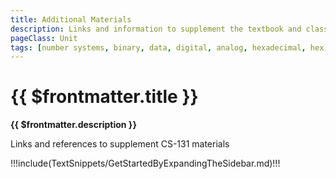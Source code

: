 ```yaml
---
title: Additional Materials
description: Links and information to supplement the textbook and class discussions
pageClass: Unit
tags: [number systems, binary, data, digital, analog, hexadecimal, hex, conversion, videos, youtube]
---
```


# {{ $frontmatter.title }}
**{{ $frontmatter.description }}**

Links and references to supplement CS-131 materials

!!!include(TextSnippets/GetStartedByExpandingTheSidebar.md)!!!